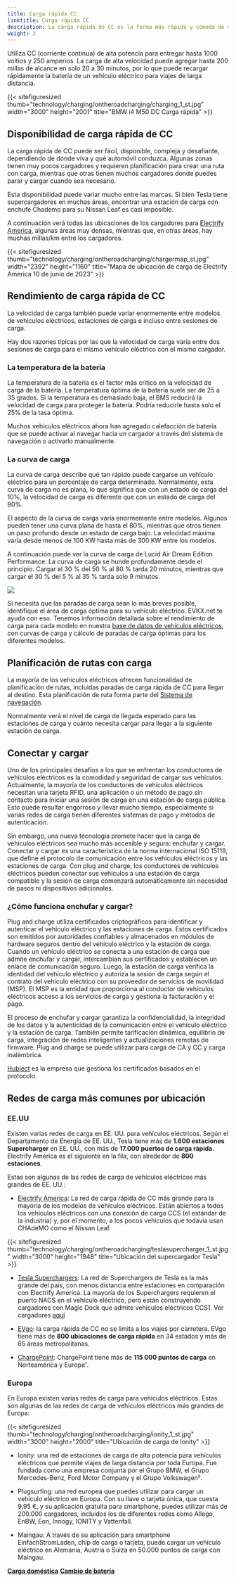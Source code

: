 ```yaml
---
title: Carga rápida CC
linktitle: Carga rápida CC
description: La carga rápida de CC es la forma más rápida y cómoda de cargar un vehículo eléctrico en la carretera.
weight: 3
---
```

<!-- markdownlint-disable MD033 -->

Utiliza CC (corriente continua) de alta potencia para entregar hasta 1000 voltios y 250 amperios. La carga de alta velocidad puede agregar hasta 200 millas de alcance en solo 20 a 30 minutos, por lo que puede recargar rápidamente la batería de un vehículo eléctrico para viajes de larga distancia.

{{< sitefiguresized thumb="technology/charging/ontheroadcharging/charging_1_st.jpg" width="3000" height="2001" title="BMW i4 M50 DC Carga rápida" >}}

## Disponibilidad de carga rápida de CC

La carga rápida de CC puede ser fácil, disponible, compleja y desafiante, dependiendo de dónde viva y qué automóvil conduzca. Algunas zonas tienen muy pocos cargadores y requieren planificación para crear una ruta con carga, mientras que otras tienen muchos cargadores donde puedes parar y cargar cuando sea necesario.

Esta disponibilidad puede variar mucho entre las marcas. Si bien Tesla tiene supercargadores en muchas áreas, encontrar una estación de carga con enchufe Chademo para su Nissan Leaf es casi imposible.

A continuación verá todas las ubicaciones de los cargadores para [Electrify America](https://www.electrifyamerica.com/locate-charger/), algunas áreas muy densas, mientras que, en otras áreas, hay muchas millas/km entre los cargadores.

{{< sitefiguresized thumb="technology/charging/ontheroadcharging/chargermap_st.jpg" width="2392" height="1160" title="Mapa de ubicación de carga de Electrify America 10 de junio de 2023" >}}

## Rendimiento de carga rápida de CC

La velocidad de carga también puede variar enormemente entre modelos de vehículos eléctricos, estaciones de carga e incluso entre sesiones de carga.

Hay dos razones típicas por las que la velocidad de carga varía entre dos sesiones de carga para el mismo vehículo eléctrico con el mismo cargador.

### La temperatura de la batería

La temperatura de la batería es el factor más crítico en la velocidad de carga de la batería. La temperatura óptima de la batería suele ser de 25 a 35 grados. Si la temperatura es demasiado baja, el BMS reducirá la velocidad de carga para proteger la batería. Podría reducirle hasta solo el 25% de la tasa óptima.

Muchos vehículos eléctricos ahora han agregado calefacción de batería que se puede activar al navegar hacia un cargador a través del sistema de navegación o activarlo manualmente.

### La curva de carga

La curva de carga describe qué tan rápido puede cargarse un vehículo eléctrico para un porcentaje de carga determinado. Normalmente, esta curva de carga no es plana, lo que significa que con un estado de carga del 10%, la velocidad de carga es diferente que con un estado de carga del 80%.

El aspecto de la curva de carga varía enormemente entre modelos. Algunos pueden tener una curva plana de hasta el 80%, mientras que otros tienen un paso profundo desde un estado de carga bajo. La velocidad máxima varía desde menos de 100 KW hasta más de 300 KW entre los modelos.

A continuación puede ver la curva de carga de Lucid Air Dream Edition Performance. La curva de carga se hunde profundamente desde el principio. Cargar el 30 % del 50 % al 80 % tarda 20 minutos, mientras que cargar el 30 % del 5 % al 35 % tarda solo 9 minutos.

<img src="../../../models/lucid/air/air_dream_edition_performance/chargingcurve.svg" class="img-fluid">


Si necesita que las paradas de carga sean lo más breves posible, identifique el área de carga óptima para su vehículo eléctrico. EVKX.net te ayuda con eso. Tenemos información detallada sobre el rendimiento de carga para cada modelo en nuestra [base de datos de vehículos eléctricos](/evsearch/), con curvas de carga y cálculo de paradas de carga óptimas para los diferentes modelos.

## Planificación de rutas con carga

La mayoría de los vehículos eléctricos ofrecen funcionalidad de planificación de rutas, incluidas paradas de carga rápida de CC para llegar al destino. Esta planificación de ruta forma parte del [Sistema de navegación](../../infotainment/navigation/).

Normalmente verá el nivel de carga de llegada esperado para las estaciones de carga y cuánto necesita cargar para llegar a la siguiente estación de carga.
## Conectar y cargar

Uno de los principales desafíos a los que se enfrentan los conductores de vehículos eléctricos es la comodidad y seguridad de cargar sus vehículos. Actualmente, la mayoría de los conductores de vehículos eléctricos necesitan una tarjeta RFID, una aplicación o un método de pago sin contacto para iniciar una sesión de carga en una estación de carga pública. Esto puede resultar engorroso y llevar mucho tiempo, especialmente si varias redes de carga tienen diferentes sistemas de pago y métodos de autenticación.

Sin embargo, una nueva tecnología promete hacer que la carga de vehículos eléctricos sea mucho más accesible y segura: enchufar y cargar. Conectar y cargar es una característica de la norma internacional ISO 15118, que define el protocolo de comunicación entre los vehículos eléctricos y las estaciones de carga. Con plug and charge, los conductores de vehículos eléctricos pueden conectar sus vehículos a una estación de carga compatible y la sesión de carga comenzará automáticamente sin necesidad de pasos ni dispositivos adicionales.

### ¿Cómo funciona enchufar y cargar?

Plug and charge utiliza certificados criptográficos para identificar y autenticar el vehículo eléctrico y las estaciones de carga. Estos certificados son emitidos por autoridades confiables y almacenados en módulos de hardware seguros dentro del vehículo eléctrico y la estación de carga. Cuando un vehículo eléctrico se conecta a una estación de carga que admite enchufar y cargar, intercambian sus certificados y establecen un enlace de comunicación seguro. Luego, la estación de carga verifica la identidad del vehículo eléctrico y autoriza la sesión de carga según el contrato del vehículo eléctrico con su proveedor de servicios de movilidad (MSP). El MSP es la entidad que proporciona al conductor de vehículos eléctricos acceso a los servicios de carga y gestiona la facturación y el pago.

El proceso de enchufar y cargar garantiza la confidencialidad, la integridad de los datos y la autenticidad de la comunicación entre el vehículo eléctrico y la estación de carga. También permite tarificación dinámica, equilibrio de carga, integración de redes inteligentes y actualizaciones remotas de firmware. Plug and charge se puede utilizar para carga de CA y CC y carga inalámbrica.

[Hubject](https://www.hubject.com/) es la empresa que gestiona los certificados basados en el protocolo.

## Redes de carga más comunes por ubicación

### EE.UU

Existen varias redes de carga en EE. UU. para vehículos eléctricos. Según el Departamento de Energía de EE. UU., Tesla tiene más de **1.600 estaciones Supercharger** en EE. UU., con más de **17.000 puertos de carga rápida**. Electrify America es el siguiente en la fila, con alrededor de **800 estaciones**.

Estas son algunas de las redes de carga de vehículos eléctricos más grandes de EE. UU.:

- [Electrify America](https://www.electrifyamerica.com/): La red de carga rápida de CC más grande para la mayoría de los modelos de vehículos eléctricos. Están abiertos a todos los vehículos eléctricos con una conexión de carga CCS (el estándar de la industria) y, por el momento, a los pocos vehículos que todavía usan CHAdeMO como el Nissan Leaf.

{{< sitefiguresized thumb="technology/charging/ontheroadcharging/teslasupercharger_1_st.jpg" width="3000" height="1948" title="Ubicación del supercargador Tesla" >}}

- [Tesla Superchargers](https://www.tesla.com/findus/list/superchargers/United+States): La red de Superchargers de Tesla es la más grande del país, con menos distancia entre estaciones en comparación con Electrify America. La mayoría de los Superchargers requieren el puerto NACS en el vehículo eléctrico, pero están construyendo cargadores con Magic Dock que admite vehículos eléctricos CCS1. Ver cargadores [aquí](https://www.tesla.com/findus?v=2&bounds=60.61822541172234%2C-37.567384000000004%2C18.24809425121173%2C-150.067384&zoom=5&filters=party)

- [EVgo](https://www.evgo.com/): la carga rápida de CC no se limita a los viajes por carretera. EVgo tiene más de **800 ubicaciones de carga rápida** en 34 estados y más de 65 áreas metropolitanas.

- [ChargePoint](https://driver.chargepoint.com/mapCenter/37.26709110057841/-121.95591497824141/18): ChargePoint tiene más de **115 000 puntos de carga** en Norteamérica y Europa¹.


### Europa

En Europa existen varias redes de carga para vehículos eléctricos. Estas son algunas de las redes de carga de vehículos eléctricos más grandes de Europa:

{{< sitefiguresized thumb="technology/charging/ontheroadcharging/ionity_1_st.jpg" width="3000" height="2000" title="Ubicación de carga de Ionity" >}}

- Ionity: una red de estaciones de carga de alta potencia para vehículos eléctricos que permite viajes de larga distancia por toda Europa. Fue fundada como una empresa conjunta por el Grupo BMW, el Grupo Mercedes-Benz, Ford Motor Company y el Grupo Volkswagen².

- Plugsurfing: una red europea que puedes utilizar para cargar un vehículo eléctrico en Europa. Con su llave o tarjeta única, que cuesta 9,95 €, y su aplicación gratuita para smartphone, puedes utilizar más de 200.000 cargadores, incluidos los de diferentes redes como Allego, EnBW, Eon, Innogy, IONITY y Vattenfall.

- Maingau: A través de su aplicación para smartphone EinfachStromLaden, chip de carga o tarjeta, puede cargar un vehículo eléctrico en Alemania, Austria o Suiza en 50.000 puntos de carga con Maingau.

<div class="mt-3 mb-3">
     <a href="../homecharging/" class="text-decoration-none text-black"><strong><i class="bi-arrow-left"></i> Carga doméstica</strong></a>
     <a href="../batteryswap/" class="text-decoration-none text-black float-end"><strong>Cambio de batería <i class="bi-arrow-right"></i></strong></a>
</div>